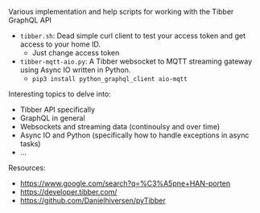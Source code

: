 Various implementation and help scripts for working with the Tibber GraphQL API

- `tibber.sh`: Dead simple curl client to test your access token and get access to your home ID.
  - Just change access token
- `tibber-mqtt-aio.py`: A Tibber websocket to MQTT streaming gateway using Async IO written in Python.
  - `pip3 install python_graphql_client aio-mqtt`


Interesting topics to delve into:
- Tibber API specifically
- GraphQL in general
- Websockets and streaming data (continoulsy and over time)
- Async IO and Python (specifically how to handle exceptions in async tasks)
- ...


Resources:
- https://www.google.com/search?q=%C3%A5pne+HAN-porten
- https://developer.tibber.com/
- https://github.com/Danielhiversen/pyTibber

